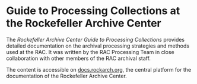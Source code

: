 # Guide to Processing Collections at the Rockefeller Archive Center

The *Rockefeller Archive Center Guide to Processing Collections* provides detailed documentation on the archival processing strategies and methods used at the RAC. It was written by the RAC Processing Team in close collaboration with other members of the RAC archival staff.

The content is accessible on [docs.rockarch.org](docs.rockarch.org), the central platform for the documentation of the Rockefeller Archive Center.

